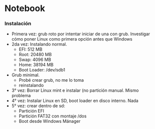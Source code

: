 # Notebook

### Instalación

- Primera vez: grub roto por intentar iniciar de una con grub. Investigar cómo poner Linux como primera opción antes que Windows
- 2da vez: Instalando normal. 
    - EFI: 512 MB
    - Root: 20480 MB
    - Swap: 4096 MB
    - Home: 38194 MB
    - Boot Loader: /dev/sdb1
- Grub minimal. 
    - Probé crear grub, no me lo toma
    - reinstalando
- 3° vez: Borrar Linux mint e instalar (no partición manual. Mismo problema
- 4° vez: Instalar Linux en SD, boot loader en disco interno. Nada
- 5° vez: crear dentro de sd:
    - Partición EFI
    - Partición FAT32 con montaje /dos
    - Boot desde Windows Mánager





